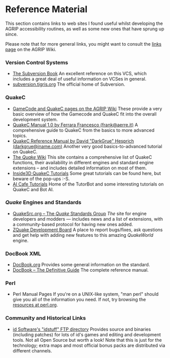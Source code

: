# Reference Material

This section contains links to web sites I found useful whilst developing the AGRIP accessibility routines, as well as some new ones that have sprung up since.

Please note that for more general links, you might want to consult the [links page](http://www.agrip.org.uk/LinksPage) on the AGRIP Wiki.

### Version Control Systems

  - [The Subversion Book](http://svnbook.red-bean.com/)
    An excellent reference on this VCS, which includes a great deal of useful information on VCSes in general.
  - [subversion.tigris.org](http://subversion.tigris.org/)
    The official home of Subversion.

### QuakeC

  - [GameCode and QuakeC pages on the AGRIP Wiki](http://www.agrip.org.uk/GameCode)
    These provide a very basic overview of how the Gamecode and QuakeC fit into the overall development system.
  - [QuakeC Manual 1.0 by Ferrara Francesco (frank@aerre.it)](http://tylee.f2s.com/agrip/ref/QCMAN10.TXT)
    A comprehensive guide to QuakeC from the basics to more advanced topics.
  - [QuakeC Reference Manual by David "DarkGrue" Hesprich (darkgrue@iname.com)](http://tylee.f2s.com/agrip/ref/QuakeC%20Reference%20Manual.doc)
    Another very good basics-to-advanced tutorial on QuakeC.
  - [The *Quake* Wiki](http://wiki.quakesrc.org/)
    This site contains a comprehensive list of QuakeC functions, their availability in different engines and standard engine extensions – and includes detailed information on most of them.
  - [Inside3D QuakeC Tutorials](http://www.inside3d.com/qctut/)
    Some great tutorials can be found here, but beware of the pop-ups :-S.
  - [AI Cafe Tutorials](http://www.planetquake.com/minion/tutorial%5Cmain.htm)
    Home of the TutorBot and some interesting tutorials on QuakeC and Bot AI.

### *Quake* Engines and Standards

  - [QuakeSrc.org – The *Quake* Standards Group](http://www.quakesrc.org/)
    *The* site for engine developers and modders — includes news and a list of extensions, with a community-based protocol for having new ones added.
  - [ZQuake Development Board](http://www.besmella-*quake*.com/scripts/zquake/index.cgi)
    A place to report bugs/fixes, ask questions and get help with adding new features to this amazing *QuakeWorld* engine.

### DocBook XML

  - [DocBook.org](http://www.docbook.org/)
    Provides some general information on the standard.
  - [DocBook – The Definitive Guide](http://www.docbook.org/tdg/en/html/docbook.html)
    The complete reference manual.

### Perl

  - Perl Manual Pages
    If you're on a UNIX-like system, "man perl" should give you all of the information you need. If not, try browsing the [resources at perl.org](http://www.perl.org/docs.html).

### Community and Historical Links

  - [id Software's "idstuff" FTP directory](ftp://ftp.idsoftware.com/idstuff/)
    Provides source and binaries (including patches) for lots of id's games and editing and development tools. Not all Open Source but worth a look\! Note that this is just for the technology; extra maps and most official bonus packs are distributed via different channels.

